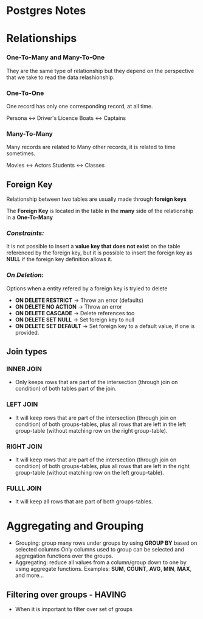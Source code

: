 # Postgres Notes

# Relationships

### One-To-Many and Many-To-One

They are the same type of relationship but they depend on the perspective that we take to read the data relashionship.

### One-To-One

One record has only one corresponding record, at all time.

Persona <-> Driver's Licence
Boats <-> Captains

### Many-To-Many

Many records are related to Many other records, it is related to time sometimes.

Movies <-> Actors
Students <-> Classes


## Foreign Key

Relationship between two tables are usually made through **foreign keys**

The **Foreign Key** is located in the table in the **many** side of the relationship in a **One-To-Many**

### *Constraints:* 
It is not possible to insert a **value key that does not exist** on the table referenced by the foreign key, but it is possible to insert the foreign key as **NULL** if the foreign key definition allows it.

### *On Deletion*:
Options when a entity refered by a foreign key is tryied to delete

* **ON DELETE RESTRICT** -> Throw an error (defaults)
* **ON DELETE NO ACTION** -> Throw an error
* **ON DELETE CASCADE** -> Delete references too
* **ON DELETE SET NULL** -> Set foreign key to null
* **ON DELETE SET DEFAULT** -> Set foreign key to a default value, if one is provided.

## Join types

### INNER JOIN 

* Only keeps rows that are part of the intersection (through join on condition) of both tables part of the join.

### LEFT JOIN 

* It will keep rows that are part of the intersection (through join on condition) of both groups-tables, plus all rows that are left in the left group-table (without matching row on the right group-table).

### RIGHT JOIN 

* It will keep rows that are part of the intersection (through join on condition) of both groups-tables, plus all rows that are left in the right group-table (without matching row on the left group-table).

### FULLL JOIN 

* It will keep all rows that are part of both groups-tables.

#  Aggregating and Grouping

* Grouping: group many rows under groups by using **GROUP BY** based on selected columns
    Only columns used to group can be selected and aggregation functions over the groups.
* Aggregating: reduce all values from a column/group down to one by using aggregate functions.
    Examples: **SUM**, **COUNT**, **AVG**, **MIN**, **MAX**, and more...

## Filtering over groups - HAVING

* When it is important to filter over set of groups
